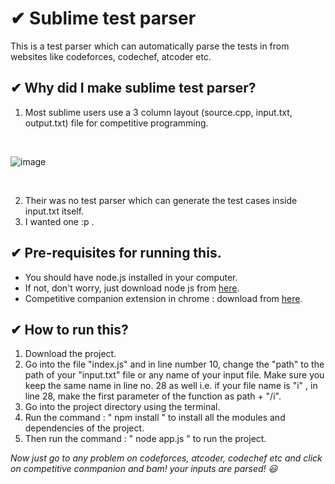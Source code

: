 # ✔ Sublime test parser
This is a test parser which can automatically parse the tests in from websites like codeforces, codechef, atcoder etc.

## ✔ Why did I make sublime test parser?
1. Most sublime users use a 3 column layout (source.cpp, input.txt, output.txt) file for competitive programming. 
<br>

![image](https://user-images.githubusercontent.com/58136319/148670353-6af45b01-55b5-4ff9-9f8f-a559c5a41371.png)

<br>

2. Their was no test parser which can generate the test cases inside input.txt itself. 
3. I wanted one :p .

## ✔ Pre-requisites for running this.
- You should have node.js installed in your computer. 
- If not, don't worry, just download node js from <a href="https://nodejs.org/en/">here</a>.
- Competitive companion extension in chrome : download from <a href="https://chrome.google.com/webstore/detail/competitive-companion/cjnmckjndlpiamhfimnnjmnckgghkjbl">here</a>.

## ✔ How to run this?
1. Download the project.
2. Go into the file "index.js" and in line number 10, change the "path" to the path of your "input.txt" file or any name of your input file. Make sure you keep the same name in line no. 28 as well i.e. if your file name is "i" , in line 28, make the first parameter of the function as path + "/i".
3. Go into the project directory using the terminal.
4. Run the command : " npm install " to install all the modules and dependencies of the project.
5. Then run the command : " node app.js " to run the project.

<i>Now just go to any problem on codeforces, atcoder, codechef etc and click on competitive conmpanion and bam! your inputs are parsed! 😃</i>
